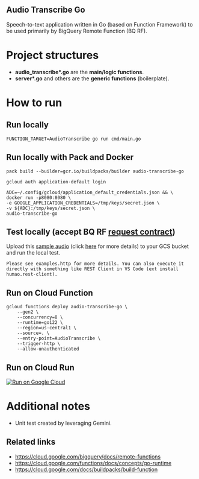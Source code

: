 Audio Transcribe Go
-----------------------------
Speech-to-text application written in Go (based on Function Framework) to be used primarily by BigQuery Remote Function (BQ RF).

# Project structures
* **audio_transcribe\*.go** are the **main/logic functions**.
* **server\*.go** and others are the **generic functions** (boilerplate).

# How to run
## Run locally
```
FUNCTION_TARGET=AudioTranscribe go run cmd/main.go
```

## Run locally with Pack and Docker
```
pack build --builder=gcr.io/buildpacks/builder audio-transcribe-go

gcloud auth application-default login

ADC=~/.config/gcloud/application_default_credentials.json && \
docker run -p8080:8080 \
-e GOOGLE_APPLICATION_CREDENTIALS=/tmp/keys/secret.json \
-v ${ADC}:/tmp/keys/secret.json \
audio-transcribe-go
```

## Test locally (accept BQ RF [request contract](https://cloud.google.com/bigquery/docs/remote-functions#input_format))
Upload this [sample audio](https://www.voiptroubleshooter.com/open_speech/american.html) (click [here](https://www.cs.columbia.edu/~hgs/audio/harvard.html) for more details) to your GCS bucket and run the local test.
```
Please see examples.http for more details. You can also execute it directly with something like REST Client in VS Code (ext install humao.rest-client).
```

## Run on Cloud Function
```
gcloud functions deploy audio-transcribe-go \
    --gen2 \
    --concurrency=8 \
    --runtime=go122 \
    --region=us-central1 \
    --source=. \
    --entry-point=AudioTranscribe \
    --trigger-http \
    --allow-unauthenticated
```

## Run on Cloud Run
[![Run on Google Cloud](https://deploy.cloud.run/button.svg)](https://deploy.cloud.run)

# Additional notes
* Unit test created by leveraging Gemini.
  
## Related links
* https://cloud.google.com/bigquery/docs/remote-functions
* https://cloud.google.com/functions/docs/concepts/go-runtime
* https://cloud.google.com/docs/buildpacks/build-function
